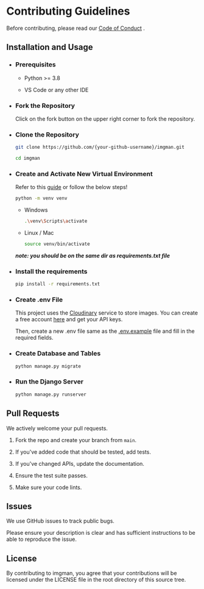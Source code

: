 # Contributing Guidelines

Before contributing, please read our [Code of Conduct](CODE_OF_CONDUCT.md) .

## Installation and Usage

-   ### Prerequisites

    -   Python >= 3.8

    -   VS Code or any other IDE

-   ### Fork the Repository

    Click on the fork button on the upper right corner to fork the repository.

-   ### Clone the Repository

    ```bash
    git clone https://github.com/{your-github-username}/imgman.git

    cd imgman
    ```

-   ### Create and Activate New Virtual Environment

    Refer to this [guide](https://www.freecodecamp.org/news/how-to-setup-virtual-environments-in-python/) or follow the below steps!

    ```bash
    python -m venv venv
    ```

    -   Windows

        ```bash
        .\venv\Scripts\activate
        ```

    -   Linux / Mac
        ```bash
        source venv/bin/activate
        ```

    **_note: you should be on the same dir as requirements.txt file_**

-   ### Install the requirements

    ```bash
    pip install -r requirements.txt
    ```

-   ### Create .env File

    This project uses the [Cloudinary](https://cloudinary.com) service to store images. You can create a free account [here](https://cloudinary.com/users/register/free) and get your API keys.

    Then, create a new .env file same as the [.env.example](.env.example) file and fill in the required fields.

-   ### Create Database and Tables

    ```bash
    python manage.py migrate
    ```

-   ### Run the Django Server

    ```bash
    python manage.py runserver
    ```

## Pull Requests

We actively welcome your pull requests.

1. Fork the repo and create your branch from `main`.

2. If you've added code that should be tested, add tests.

3. If you've changed APIs, update the documentation.

4. Ensure the test suite passes.

5. Make sure your code lints.

## Issues

We use GitHub issues to track public bugs.

Please ensure your description is
clear and has sufficient instructions to be able to reproduce the issue.

## License

By contributing to imgman, you agree that your contributions will be licensed under the LICENSE file in
the root directory of this source tree.
